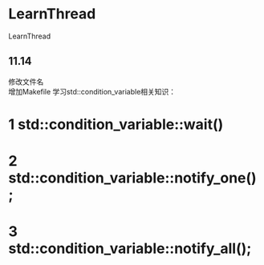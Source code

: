 # LearnThread
LearnThread

## 11.14
修改文件名  
增加Makefile
学习std::condition_variable相关知识：  
  # 1 std::condition_variable::wait()
  
  # 2 std::condition_variable::notify_one(); 
  
  # 3 std::condition_variable::notify_all();
